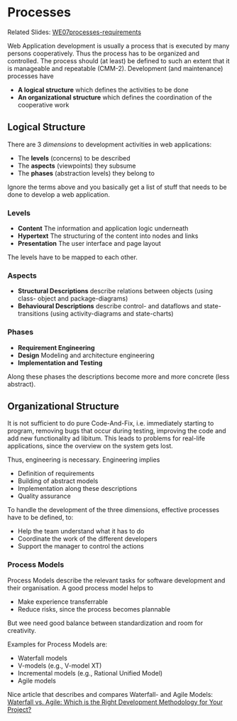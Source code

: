 # Processes
Related Slides: [WE07processes-requirements](https://svn.uni-koblenz.de/ist/webeng-wise1516/trunk/Slides/WE07processes-requirements.pdf)

Web Application development is usually a process that is executed by many persons cooperatively. Thus the process has to be organized and controlled. The process should (at least) be defined to such an extent that it is manageable and repeatable (CMM-2). Development (and maintenance) processes have
* **A logical structure** which defines the activities to be done
* **An organizational structure** which defines the coordination of the cooperative work

## Logical Structure
There are 3 *dimensions* to development activities in web applications:
* The **levels** (concerns) to be described
* The **aspects** (viewpoints) they subsume
* The **phases** (abstraction levels) they belong to

Ignore the terms above and you basically get a list of stuff that needs to be done to develop a web application.

### Levels
* **Content** The information and application logic underneath
* **Hypertext** The structuring of the content into nodes and links
* **Presentation** The user interface and page layout

The levels have to be mapped to each other.

### Aspects
* **Structural Descriptions** describe relations between objects (using class- object and package-diagrams)
* **Behavioural Descriptions** describe control- and dataflows and state-transitions (using activity-diagrams and state-charts)

### Phases
* **Requirement Engineering**
* **Design** Modeling and architecture engineering
* **Implementation and Testing**

Along these phases the descriptions become more and more concrete (less abstract).


## Organizational Structure
It is not sufficient to do pure Code-And-Fix, i.e. immediately starting to program, removing bugs that occur during testing, improving the code and add new functionality ad libitum. This leads to problems for real-life applications, since the overview on the system gets lost.

Thus, engineering is necessary. Engineering implies
* Definition of requirements
* Building of abstract models
* Implementation along these descriptions
* Quality assurance

To handle the development of the three dimensions, effective processes have to be defined, to:
* Help the team understand what it has to do
* Coordinate the work of the different developers
* Support the manager to control the actions

### Process Models
Process Models describe the relevant tasks for software development and their organisation. A good process model helps to
* Make experience transferrable
* Reduce risks, since the process becomes plannable

But wee need good balance between standardization and room for creativity.

Examples for Process Models are:
* Waterfall models
* V-models (e.g., V-model XT)
* Incremental models (e.g., Rational Unified Model)
* Agile models

Nice article that describes and compares Waterfall- and Agile Models: [Waterfall vs. Agile: Which is the Right Development Methodology for Your Project?](http://www.seguetech.com/blog/2013/07/05/waterfall-vs-agile-right-development-methodology)
